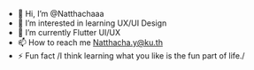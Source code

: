 - 👋 Hi, I’m @Natthachaaa
- 👀 I’m interested in learning UX/UI Design
- 🌱 I’m currently  Flutter UI/UX 
- 📫 How to reach me Natthacha.y@ku.th
- ⚡ Fun fact /I think learning what you like is the fun part of life./



<!---
Natthachaaa/Natthachaaa is a ✨ special ✨ repository because its `README.md` (this file) appears on your GitHub profile.
You can click the Preview link to take a look at your changes.
--->
